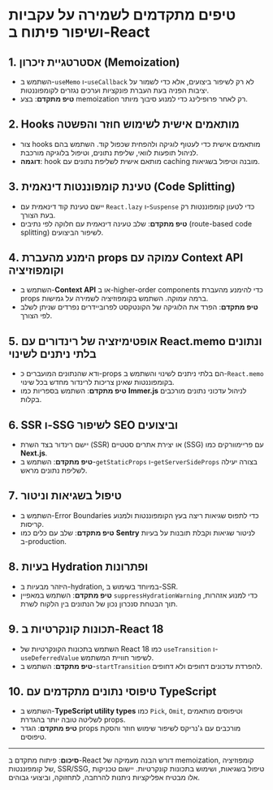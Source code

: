# טיפים מתקדמים לשמירה על עקביות ושיפור פיתוח ב-React

## 1. **אסטרטגיית זיכרון (Memoization)**
- השתמש ב-`useMemo` ו-`useCallback` לא רק לשיפור ביצועים, אלא כדי לשמור על יציבות הפניה בעת העברת פונקציות וערכים נגזרים לקומפוננטות.
- **טיפ מתקדם**: בצע memoization רק לאחר פרופילינג כדי למנוע סיבוך מיותר.

## 2. **Hooks מותאמים אישית לשימוש חוזר והפשטה**
- צור hooks מותאמים אישית כדי לעטוף לוגיקה ולהפחית שכפול קוד. השתמש בהם לניהול תופעות לוואי, שליפת נתונים, וטיפול בלוגיקה מורכבת.
- **דוגמה**: hook מותאם אישית לשליפת נתונים עם caching מובנה וטיפול בשגיאות.

## 3. **טעינת קומפוננטות דינאמית (Code Splitting)**
- יישם טעינת קוד דינאמית עם `React.lazy` ו-`Suspense` כדי לטעון קומפוננטות רק בעת הצורך.
- **טיפ מתקדם**: שלב טעינה דינאמית עם חלוקה לפי נתיבים (route-based code splitting) לשיפור הביצועים.

## 4. **הימנע מהעברת props עמוקה עם Context API וקומפוזיציה**
- השתמש ב-**Context API** או ב-higher-order components כדי להימנע מהעברת props ברמה עמוקה. השתמש בקומפוזיציה לשמירה על גמישות.
- **טיפ מתקדם**: הפרד את הלוגיקה של הקונטקסט לפרוביידרים נפרדים שניתן לשלב לפי הצורך.

## 5. **אופטימיזציה של רינדורים עם React.memo ונתונים בלתי ניתנים לשינוי**
- ודא שהנתונים המועברים כ-props הם בלתי ניתנים לשינוי והשתמש ב-`React.memo` בקומפוננטות שאינן צריכות לרינדור מחדש בכל שינוי.
- **טיפ מתקדם**: השתמש בספריות כמו **Immer.js** לניהול עדכוני נתונים מורכבים בקלות.

## 6. **SSR ו-SSG לשיפור SEO וביצועים**
- יישם רינדור בצד השרת (SSR) או יצירת אתרים סטטיים (SSG) עם פריימוורקים כמו **Next.js**.
- **טיפ מתקדם**: השתמש ב-`getStaticProps` ו-`getServerSideProps` בצורה יעילה לשליפת נתונים מראש.

## 7. **טיפול בשגיאות וניטור**
- השתמש ב-Error Boundaries כדי לתפוס שגיאות ריצה בעץ הקומפוננטות ולמנוע קריסות.
- **טיפ מתקדם**: שלב עם כלים כמו **Sentry** לניטור שגיאות וקבלת תובנות על בעיות ב-production.

## 8. **בעיות Hydration ופתרונות**
- היזהר מבעיות ב-hydration, במיוחד בשימוש ב-SSR.
- **טיפ מתקדם**: השתמש במאפיין `suppressHydrationWarning` כדי למנוע אזהרות, תוך הבטחת סנכרון נכון של הנתונים בין הלקוח לשרת.

## 9. **תכונות קונקרטיות ב-React 18**
- השתמש בתכונות הקונקרטיות של React 18 כמו `useTransition` ו-`useDeferredValue` לשיפור חוויית המשתמש.
- **טיפ מתקדם**: השתמש ב-`startTransition` להפרדת עדכונים דחופים ולא דחופים.

## 10. **טיפוסי נתונים מתקדמים עם TypeScript**
- השתמש ב-**TypeScript utility types** כמו `Pick`, `Omit`, וטיפוסים מותאמים לשליטה טובה יותר בהגדרת props.
- **טיפ מתקדם**: הגדר props מורכבים עם ג'נריקס לשיפור שימוש חוזר והסקת טיפוסים.

---

**סיכום**: פיתוח מתקדם ב-React דורש הבנה מעמיקה של memoization, קומפוזיציה של קומפוננטות, SSR/SSG, טיפול בשגיאות, ושימוש בתכונות קונקרטיות. יישום טכניקות אלו מבטיח אפליקציות ניתנות להרחבה, לתחזוקה, וביצועי גבוהים.
